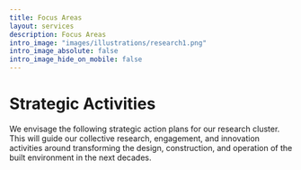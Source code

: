 ```yaml
---
title: Focus Areas
layout: services
description: Focus Areas
intro_image: "images/illustrations/research1.png"
intro_image_absolute: false
intro_image_hide_on_mobile: false
---
```


# Strategic Activities

We envisage the following strategic action plans for our research cluster. This will guide our collective research, engagement, and innovation activities around transforming the design, construction, and operation of the built environment in the next decades. 
